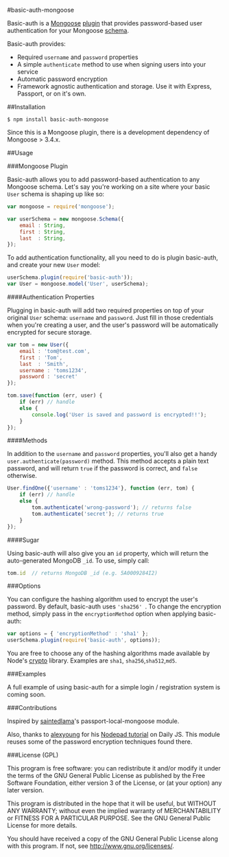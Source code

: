 #basic-auth-mongoose

Basic-auth is a [Mongoose](http://mongoosejs.com/) [plugin](http://mongoosejs.com/docs/plugins.html) that provides password-based user authentication for your Mongoose [schema](http://mongoosejs.com/docs/guide.html).

Basic-auth provides:

- Required `username` and `password` properties
- A simple `authenticate` method to use when signing users into your service
- Automatic password encryption
- Framework agnostic authentication and storage. Use it with Express, Passport, or on it's own.


##Installation

	$ npm install basic-auth-mongoose

Since this is a Mongoose plugin, there is a development dependency of Mongoose > 3.4.x.

##Usage

###Mongoose Plugin

Basic-auth allows you to add password-based authentication to any Mongoose schema. Let's say you're working on a site where your basic `User` schema is shaping up like so:

````javascript
var mongoose = require('mongoose');

var userSchema = new mongoose.Schema({
	email : String,
	first : String,
	last  : String,
});
````

To add authentication functionality, all you need to do is plugin basic-auth, and create your new `User` model:

````javascript
userSchema.plugin(require('basic-auth'));
var User = mongoose.model('User', userSchema);
````

####Authentication Properties

Plugging in basic-auth will add two required properties on top of your original `User` schema: `username` and `password`. Just fill in those credentials when you're creating a user, and the user's password will be automatically encrypted for secure storage.

````javascript
var tom = new User({
	email : 'tom@test.com',
	first : 'Tom',
	last  : 'Smith',
	username : 'toms1234',
	password : 'secret'
});

tom.save(function (err, user) {
	if (err) // handle
	else {
		console.log('User is saved and password is encrypted!!');
	}
});
````

####Methods

In addition to the `username` and `password` properties, you'll also get a handy `user.authenticate(password)` method. This method accepts a plain text password, and will return `true` if the password is correct, and `false` otherwise.

````javascript
User.findOne({'username' : 'toms1234'}, function (err, tom) {
	if (err) // handle
	else {
		tom.authenticate('wrong-password'); // returns false
		tom.authenticate('secret'); // returns true
	}
});
````

####Sugar

Using basic-auth will also give you an `id` property, which will return the auto-generated MongoDB `_id`. To use, simply call:

````javascript
tom.id  // returns MongoDB _id (e.g. 5A0009284I2)
````

###Options

You can configure the hashing algorithm used to encrypt the user's password. By default, basic-auth uses `'sha256'
`. To change the encryption method, simply pass in the `encryptionMethod` option when applying basic-auth:

````javascript
var options = { 'encryptionMethod' : 'sha1' };
userSchema.plugin(require('basic-auth', options));
````

You are free to choose any of the hashing algorithms made available by Node's [crypto](http://nodejs.org/api/crypto.html#crypto_crypto_createhash_algorithm) library. 
Examples are `sha1`, `sha256`,`sha512`,`md5`.

###Examples

A full example of using basic-auth for a simple login / registration system is coming soon.

###Contributions

Inspired by [saintedlama](https://github.com/saintedlama/passport-local-mongoose)'s passport-local-mongoose module.

Also, thanks to [alexyoung](https://github.com/alexyoung) for his [Nodepad tutorial](http://dailyjs.com/2010/12/06/node-tutorial-5/) on Daily JS. This module reuses some of the password encryption techniques found there.

###License (GPL)

This program is free software: you can redistribute it and/or modify
it under the terms of the GNU General Public License as published by
the Free Software Foundation, either version 3 of the License, or
(at your option) any later version.

This program is distributed in the hope that it will be useful,
but WITHOUT ANY WARRANTY; without even the implied warranty of
MERCHANTABILITY or FITNESS FOR A PARTICULAR PURPOSE. See the
GNU General Public License for more details.

You should have received a copy of the GNU General Public License
along with this program. If not, see http://www.gnu.org/licenses/.